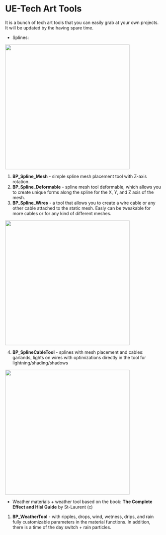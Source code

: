 # UE-Tech Art Tools
It is a bunch of tech art tools that you can easily grab at your own projects. It will be updated by the having spare time.
- Splines:
 <img src="https://user-images.githubusercontent.com/5038930/218103161-d8069250-44dc-4051-b284-1465fe501a89.jpg" width="400" />
 
 1. **BP_Spline_Mesh** - simple spline mesh placement tool with Z-axis rotation.
 2. **BP_Spline_Deformable** - spline mesh tool deformable, which allows you to create unique forms along the spline for the X, Y, and Z axis of the mesh.
 3. **BP_Spline_Wires** - a tool that allows you to create a wire cable or any other cable attached to the static mesh. Easly can be tweakable for more cables or for any kind of different meshes. 
 
 <img src="https://user-images.githubusercontent.com/5038930/218101698-e71ccbc9-2372-43de-8b2d-8c84ed1a8eef.jpg" width="400" />
 
 4. **BP_SplineCableTool** - splines with mesh placement and cables: garlands, lights on wires with optimizations directly in the tool for lightning/shading/shadows
 
  <img src="https://user-images.githubusercontent.com/5038930/218115339-dc23d07b-06f0-4e47-87e1-a03ee267492b.gif" width="400" />

- Weather materials + weather tool based on the book: **The Complete Effect and Hlsl Guide** by St-Laurent (c)
1. **BP_WeatherTool** - with ripples, drops, wind, wetness, drips, and rain fully customizable parameters in the material functions.
In addition, there is a time of the day switch + rain particles.
 
